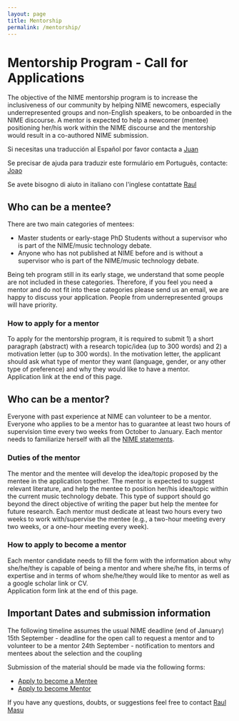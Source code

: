 ```yaml
---
layout: page
title: Mentorship
permalink: /mentorship/
---
```




# Mentorship Program - Call for Applications
The objective of the NIME mentorship program is to increase the inclusiveness of our community by helping NIME newcomers, especially underrepresented groups and non-English speakers, to be onboarded in the NIME discourse. A mentor is expected to help a newcomer (mentee) positioning her/his work within the NIME discourse and the mentorship would result in a co-authored NIME submission.

Si necesitas una traducción al Español por favor contacta a 
[Juan](psxjpma@nott.ac.uk)

Se precisar de ajuda para traduzir este formulário em Português, contacte: [Joao](tragtenberg@gmail.com)

Se avete bisogno di aiuto in italiano con l'inglese contattate 
[Raul](raul@raulmasu.org)

## Who can be a mentee?
There are two main categories of mentees:

* Master students or early-stage PhD Students without a supervisor who is part of the NIME/music technology debate. 
* Anyone who has not published at NIME before and is without a supervisor who is part of the NIME/music technology debate. 

Being teh program still in its early stage, we understand that some people are not included in these categories. 
Therefore, if you feel you need a mentor and do not fit into these categories please send us an email, we are happy to discuss your application. People from underrepresented groups will have priority.

### How to apply for a mentor
To apply for the mentorship program, it is required to submit 1) a short paragraph (abstract) with a research topic/idea 
(up to 300 words) and 2) a motivation letter (up to 300 words). 
In the motivation letter, the applicant should ask what type of mentor they want 
(language, gender, or any other type of preference) and why they would like to have a mentor.
<br>
Application link at the end of this page.

## Who can be a mentor?
Everyone with past experience at NIME can volunteer to be a mentor. 
Everyone who applies to be a mentor has to guarantee at least 
two hours of supervision time every two weeks from October to January. 
Each mentor needs to familiarize herself with all the 
[NIME statements](https://www.nime.org/statements/).

### Duties of the mentor
The mentor and the mentee will develop the idea/topic proposed by the mentee in the application together. 
The mentor is expected to suggest relevant literature, and help the mentee to position 
her/his idea/topic within the current music technology debate. 
This type of support should go beyond the direct objective of writing the paper 
but help the mentee for future research. Each mentor must dedicate at least two hours every 
two weeks to work with/supervise the mentee (e.g., a two-hour meeting every two weeks, or a one-hour meeting every week).

### How to apply to become a mentor
Each mentor candidate needs to fill the form with the information about why 
she/he/they is capable of being a mentor and where she/he fits, 
in terms of expertise and in terms of whom she/he/they would like to mentor as well as a google scholar link or CV. 
<br>
Application form link at the end of this page.

## Important Dates and submission information
The following timeline assumes the usual NIME deadline (end of January)
15th September - deadline for the open call to request a mentor and to volunteer to be a mentor
24th September - notification to mentors and mentees about the selection and the coupling

Submission of the material should be made via the following forms:

- [Apply to become a Mentee](https://vault.oddworlds.org/apps/forms/s/7dbcbBLk8TrjZSk6AG3oyWdy)
- [Apply to become  Mentor](https://vault.oddworlds.org/apps/forms/s/BfkC5xLjmHNaLP3g8ASzMy5a)

If you have any questions, doubts, or suggestions feel free to contact [Raul Masu](raul@raulmasu.org)
